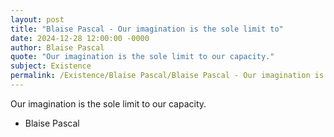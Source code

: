 ```yaml
---
layout: post
title: "Blaise Pascal - Our imagination is the sole limit to"
date: 2024-12-28 12:00:00 -0000
author: Blaise Pascal
quote: "Our imagination is the sole limit to our capacity."
subject: Existence
permalink: /Existence/Blaise Pascal/Blaise Pascal - Our imagination is the sole limit to
---
```


Our imagination is the sole limit to our capacity.

- Blaise Pascal
